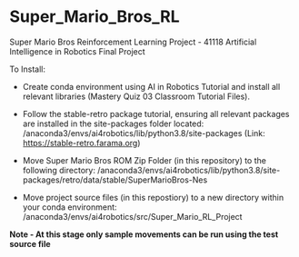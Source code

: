 # Super_Mario_Bros_RL
Super Mario Bros Reinforcement Learning Project - 41118 Artificial Intelligence in Robotics Final Project

To Install:
- Create conda environment using AI in Robotics Tutorial and install all relevant libraries (Mastery Quiz 03 Classroom Tutorial Files).

- Follow the stable-retro package tutorial, ensuring all relevant packages are installed in the site-packages folder located: /anaconda3/envs/ai4robotics/lib/python3.8/site-packages (Link: https://stable-retro.farama.org)

- Move Super Mario Bros ROM Zip Folder (in this repository) to the following directory: /anaconda3/envs/ai4robotics/lib/python3.8/site-packages/retro/data/stable/SuperMarioBros-Nes

- Move project source files (in this repostiory) to a new directory within your conda environment: /anaconda3/envs/ai4robotics/src/Super_Mario_RL_Project

**Note - At this stage only sample movements can be run using the test source file**

